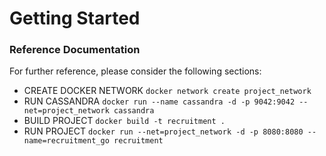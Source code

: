 # Getting Started

### Reference Documentation
For further reference, please consider the following sections:

* CREATE DOCKER NETWORK `docker network create project_network`
* RUN CASSANDRA `docker run --name cassandra -d -p 9042:9042 --net=project_network cassandra`
* BUILD PROJECT `docker build -t recruitment .`
* RUN PROJECT `docker run --net=project_network -d -p 8080:8080 --name=recruitment_go recruitment`
